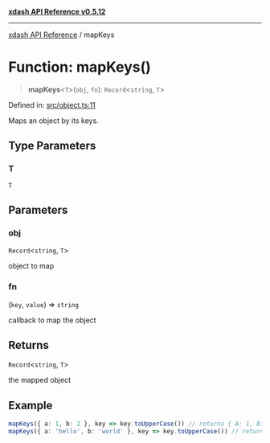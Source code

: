 [**xdash API Reference v0.5.12**](index.md)

***

[xdash API Reference](/xdash/api/index.md) / mapKeys

# Function: mapKeys()

> **mapKeys**\<`T`\>(`obj`, `fn`): `Record`\<`string`, `T`\>

Defined in: [src/object.ts:11](https://github.com/shtse8/xdash/blob/ed88c6e7ad3be9e5e1e06776f9ca07ed27d97c13/src/object.ts#L11)

Maps an object by its keys.

## Type Parameters

### T

`T`

## Parameters

### obj

`Record`\<`string`, `T`\>

object to map

### fn

(`key`, `value`) => `string`

callback to map the object

## Returns

`Record`\<`string`, `T`\>

the mapped object

## Example

```ts
mapKeys({ a: 1, b: 2 }, key => key.toUpperCase()) // returns { A: 1, B: 2 }
mapKeys({ a: 'hello', b: 'world' }, key => key.toUpperCase()) // returns { A: 'hello', B: 'world' }
```
